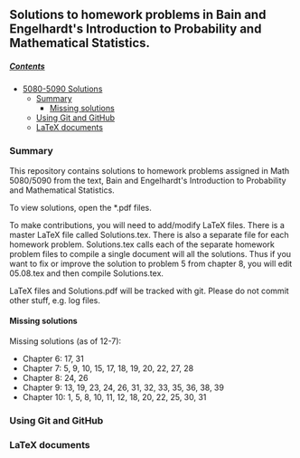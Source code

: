 ## Solutions to homework problems in Bain and Engelhardt's Introduction to Probability and Mathematical Statistics.

##### [Contents](#user-content-homework-solutions)

- [5080-5090 Solutions](#user-content-homework-solutions)
  - [Summary](#user-content-summary)
    - [Missing solutions](#user-content-missing-solutions)
  - [Using Git and GitHub](#user-content-using-git-and-github)
  - [LaTeX documents](#user-content-latex-documents)

### Summary

This repository contains solutions to homework problems assigned in Math 5080/5090 from the text, Bain and Engelhardt's Introduction to Probability and Mathematical Statistics.

To view solutions, open the *.pdf files.

To make contributions, you will need to add/modify LaTeX files.  There is a master LaTeX file called Solutions.tex.  There is also a separate file for each homework problem.  Solutions.tex calls each of the separate homework problem files to compile a single document will all the solutions.  Thus if you want to fix or improve the solution to problem 5 from chapter 8, you will edit 05.08.tex and then compile Solutions.tex.

LaTeX files and Solutions.pdf will be tracked with git.  Please do not commit other stuff, e.g. log files.

#### Missing solutions

Missing solutions (as of 12-7):
* Chapter 6: 17, 31
* Chapter 7: 5, 9, 10, 15, 17, 18, 19, 20, 22, 27, 28
* Chapter 8: 24, 26
* Chapter 9: 13, 19, 23, 24, 26, 31, 32, 33, 35, 36, 38, 39
* Chapter 10: 1, 5, 8, 10, 11, 12, 18, 20, 22, 25, 30, 31

### Using Git and GitHub

### LaTeX documents
